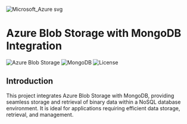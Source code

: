 
![Microsoft_Azure svg](https://github.com/user-attachments/assets/6ace05f0-8c3e-47db-af61-5f25707cd90c)

# Azure Blob Storage with MongoDB Integration

![Azure Blob Storage](https://img.shields.io/badge/Azure-Blob%20Storage-blue)
![MongoDB](https://img.shields.io/badge/Database-MongoDB-green)
![License](https://img.shields.io/badge/License-MIT-yellow)

## Introduction

This project integrates Azure Blob Storage with MongoDB, providing seamless storage and retrieval of binary data within a NoSQL database environment. It is ideal for applications requiring efficient data storage, retrieval, and management.
